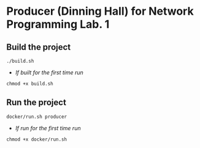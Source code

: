 # Producer (Dinning Hall) for Network Programming Lab. 1 

## Build the project

```
./build.sh
```
* _If built for the first time run_
```
chmod +x build.sh
```
## Run the project

```
docker/run.sh producer
```
* _If run for the first time run_
```
chmod +x docker/run.sh
```